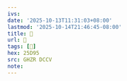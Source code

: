 ```yaml
---
ivs:
date: '2025-10-13T11:31:03+08:00'
lastmod: '2025-10-14T21:46:45-08:00'
title: 󰨃
url: 󰨃
tags: [𥶕]
hex: 25D95
src: GHZR DCCV
note:
---
```

